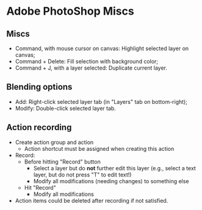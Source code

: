 # Adobe PhotoShop Miscs



## Miscs

- Command, with mouse cursor on canvas: Highlight selected layer on canvas;
- Command + Delete: Fill selection with background color;
- Command + J, with a layer selected: Duplicate current layer. 



## Blending options

- Add: Right-click selected layer tab (in "Layers" tab on bottom-right);
- Modify: Double-click selected layer tab. 



## Action recording

- Create action group and action
  - Action shortcut must be assigned when creating this action
- Record:
  - Before hitting "Record" button
    - Select a layer but do **not** further edit this layer (e.g., select a text layer, but do not press "T" to edit text!)
    - Modify all modifications (needing changes) to something else
  - Hit "Record"
    - Modify all modifications
- Action items could be deleted after recording if not satisfied. 
